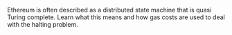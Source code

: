Ethereum is often described as a distributed state machine that is quasi Turing complete. Learn what this means and how gas costs are used to deal with the halting problem.
